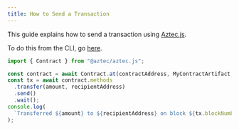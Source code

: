 ```yaml
---
title: How to Send a Transaction
---
```


This guide explains how to send a transaction using [Aztec.js](../main.md).

To do this from the CLI, go [here](../../sandbox/references/cli-commands.md#sending-a-transaction).

```typescript
import { Contract } from "@aztec/aztec.js";

const contract = await Contract.at(contractAddress, MyContractArtifact, wallet);
const tx = await contract.methods
  .transfer(amount, recipientAddress)
  .send()
  .wait();
console.log(
  `Transferred ${amount} to ${recipientAddress} on block ${tx.blockNumber}`
);
```